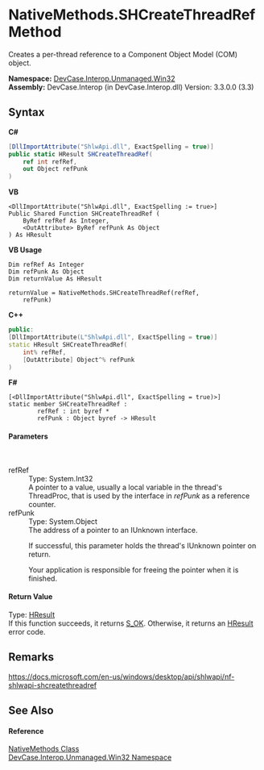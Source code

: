 # NativeMethods.SHCreateThreadRef Method 
 

Creates a per-thread reference to a Component Object Model (COM) object.

**Namespace:**&nbsp;<a href="N_DevCase_Interop_Unmanaged_Win32">DevCase.Interop.Unmanaged.Win32</a><br />**Assembly:**&nbsp;DevCase.Interop (in DevCase.Interop.dll) Version: 3.3.0.0 (3.3)

## Syntax

**C#**<br />
``` C#
[DllImportAttribute("ShlwApi.dll", ExactSpelling = true)]
public static HResult SHCreateThreadRef(
	ref int refRef,
	out Object refPunk
)
```

**VB**<br />
``` VB
<DllImportAttribute("ShlwApi.dll", ExactSpelling := true>]
Public Shared Function SHCreateThreadRef ( 
	ByRef refRef As Integer,
	<OutAttribute> ByRef refPunk As Object
) As HResult
```

**VB Usage**<br />
``` VB Usage
Dim refRef As Integer
Dim refPunk As Object
Dim returnValue As HResult

returnValue = NativeMethods.SHCreateThreadRef(refRef, 
	refPunk)
```

**C++**<br />
``` C++
public:
[DllImportAttribute(L"ShlwApi.dll", ExactSpelling = true)]
static HResult SHCreateThreadRef(
	int% refRef, 
	[OutAttribute] Object^% refPunk
)
```

**F#**<br />
``` F#
[<DllImportAttribute("ShlwApi.dll", ExactSpelling = true)>]
static member SHCreateThreadRef : 
        refRef : int byref * 
        refPunk : Object byref -> HResult 

```


#### Parameters
&nbsp;<dl><dt>refRef</dt><dd>Type: System.Int32<br />A pointer to a value, usually a local variable in the thread's ThreadProc, that is used by the interface in *refPunk* as a reference counter.</dd><dt>refPunk</dt><dd>Type: System.Object<br />The address of a pointer to an IUnknown interface. 

 If successful, this parameter holds the thread's IUnknown pointer on return. 

 Your application is responsible for freeing the pointer when it is finished.</dd></dl>

#### Return Value
Type: <a href="T_DevCase_Interop_Unmanaged_Win32_Enums_HResult">HResult</a><br />If this function succeeds, it returns <a href="T_DevCase_Interop_Unmanaged_Win32_Enums_HResult">S_OK</a>. Otherwise, it returns an <a href="T_DevCase_Interop_Unmanaged_Win32_Enums_HResult">HResult</a> error code.

## Remarks
<a href="https://docs.microsoft.com/en-us/windows/desktop/api/shlwapi/nf-shlwapi-shcreatethreadref" target="_blank">https://docs.microsoft.com/en-us/windows/desktop/api/shlwapi/nf-shlwapi-shcreatethreadref</a>

## See Also


#### Reference
<a href="T_DevCase_Interop_Unmanaged_Win32_NativeMethods">NativeMethods Class</a><br /><a href="N_DevCase_Interop_Unmanaged_Win32">DevCase.Interop.Unmanaged.Win32 Namespace</a><br />